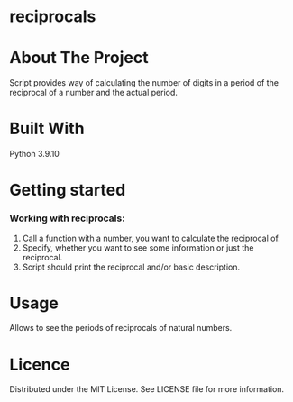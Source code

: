 # reciprocals

# About The Project
Script provides way of calculating the number of digits in a period of the reciprocal of a number and the actual period.

# Built With
Python 3.9.10

# Getting started

### Working with reciprocals:
1. Call a function with a number, you want to calculate the reciprocal of.
2. Specify, whether you want to see some information or just the reciprocal.
3. Script should print the reciprocal and/or basic description.

# Usage
Allows to see the periods of reciprocals of natural numbers.

# Licence
Distributed under the MIT License. See LICENSE file for more information.
